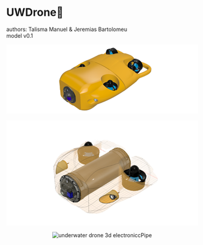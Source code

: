 
# UWDrone🤖

authors:
Talisma Manuel & Jeremias Bartolomeu<br>
model v0.1

<p align="center">
<img src="./assets/auwdrone.png" title="3D rendered underwater drone ">
</p>

<p align="center">
<img src="./assets/sowingInternalComponents.png" title="underwater drone internals Components">
</p>
<p align="center"> <img src="./assets/3dElectronicPipe.png" title="underwater drone 3d electroniccPipe"> </p>
